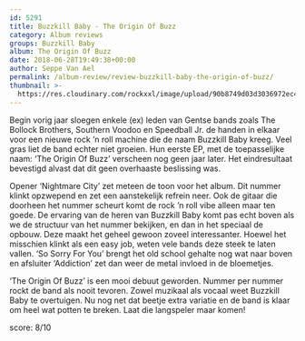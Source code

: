 ```yaml
---
id: 5291
title: Buzzkill Baby - The Origin Of Buzz
category: Album reviews
groups: Buzzkill Baby
album: The Origin Of Buzz
date: 2018-06-28T19:49:38+00:00
author: Seppe Van Ael
permalink: /album-review/review-buzzkill-baby-the-origin-of-buzz/
thumbnail: >-
  https://res.cloudinary.com/rockxxl/image/upload/90b8749d03d3036972ec43e5ae8f06a9904a8e70.jpg
---
```

Begin vorig jaar sloegen enkele (ex) leden van Gentse bands zoals The Bollock Brothers, Southern Voodoo en Speedball Jr. de handen in elkaar voor een nieuwe rock ’n roll machine die de naam Buzzkill Baby kreeg. Veel gras liet de band echter niet groeien. Hun eerste EP, met de toepasselijke naam: ‘The Origin Of Buzz’ verscheen nog geen jaar later. Het eindresultaat bevestigd alvast dat dit geen overhaaste beslissing was.

Opener ‘Nightmare City’ zet meteen de toon voor het album. Dit nummer klinkt opzwepend en zet een aanstekelijk refrein neer. Ook de gitaar die doorheen het nummer scheurt komt de rock ’n roll vibe alleen maar ten goede. De ervaring van de heren van Buzzkill Baby komt pas echt boven als we de structuur van het nummer bekijken, en dan in het speciaal de opbouw. Deze maakt het geheel gewoon zoveel interessanter. Hoewel het misschien klinkt als een easy job, weten vele bands deze steek te laten vallen. ‘So Sorry For You’ brengt het old school gehalte nog wat naar boven en afsluiter ‘Addiction’ zet dan weer de metal invloed in de bloemetjes.

‘The Origin Of Buzz’ is een mooi debuut geworden. Nummer per nummer rockt de band als nooit tevoren. Zowel muzikaal als vocaal weet Buzzkill Baby te overtuigen. Nu nog net dat beetje extra variatie en de band is klaar om heel wat potten te breken. Laat die langspeler maar komen!

score: 8/10
